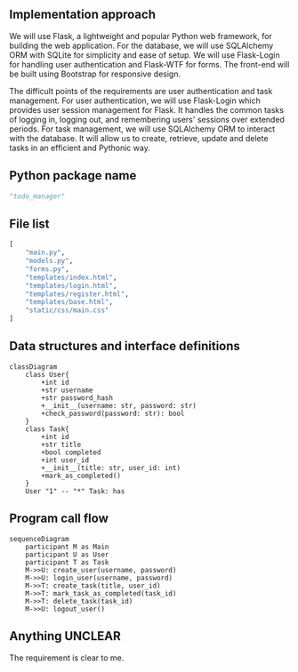 ## Implementation approach
We will use Flask, a lightweight and popular Python web framework, for building the web application. For the database, we will use SQLAlchemy ORM with SQLite for simplicity and ease of setup. We will use Flask-Login for handling user authentication and Flask-WTF for forms. The front-end will be built using Bootstrap for responsive design. 

The difficult points of the requirements are user authentication and task management. For user authentication, we will use Flask-Login which provides user session management for Flask. It handles the common tasks of logging in, logging out, and remembering users' sessions over extended periods. For task management, we will use SQLAlchemy ORM to interact with the database. It will allow us to create, retrieve, update and delete tasks in an efficient and Pythonic way.

## Python package name
```python
"todo_manager"
```

## File list
```python
[
    "main.py",
    "models.py",
    "forms.py",
    "templates/index.html",
    "templates/login.html",
    "templates/register.html",
    "templates/base.html",
    "static/css/main.css"
]
```

## Data structures and interface definitions
```mermaid
classDiagram
    class User{
        +int id
        +str username
        +str password_hash
        +__init__(username: str, password: str)
        +check_password(password: str): bool
    }
    class Task{
        +int id
        +str title
        +bool completed
        +int user_id
        +__init__(title: str, user_id: int)
        +mark_as_completed()
    }
    User "1" -- "*" Task: has
```

## Program call flow
```mermaid
sequenceDiagram
    participant M as Main
    participant U as User
    participant T as Task
    M->>U: create_user(username, password)
    M->>U: login_user(username, password)
    M->>T: create_task(title, user_id)
    M->>T: mark_task_as_completed(task_id)
    M->>T: delete_task(task_id)
    M->>U: logout_user()
```

## Anything UNCLEAR
The requirement is clear to me.